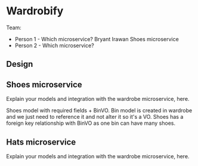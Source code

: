 # Wardrobify

Team:

* Person 1 - Which microservice? Bryant Irawan Shoes microservice 
* Person 2 - Which microservice? 

## Design

## Shoes microservice

Explain your models and integration with the wardrobe
microservice, here.

Shoes model with required fields + BinVO. Bin model is created in wardrobe and we just need to reference it and not alter it so it's a VO. Shoes has a foreign key relationship with BinVO as one bin can have many shoes. 

## Hats microservice

Explain your models and integration with the wardrobe
microservice, here.
